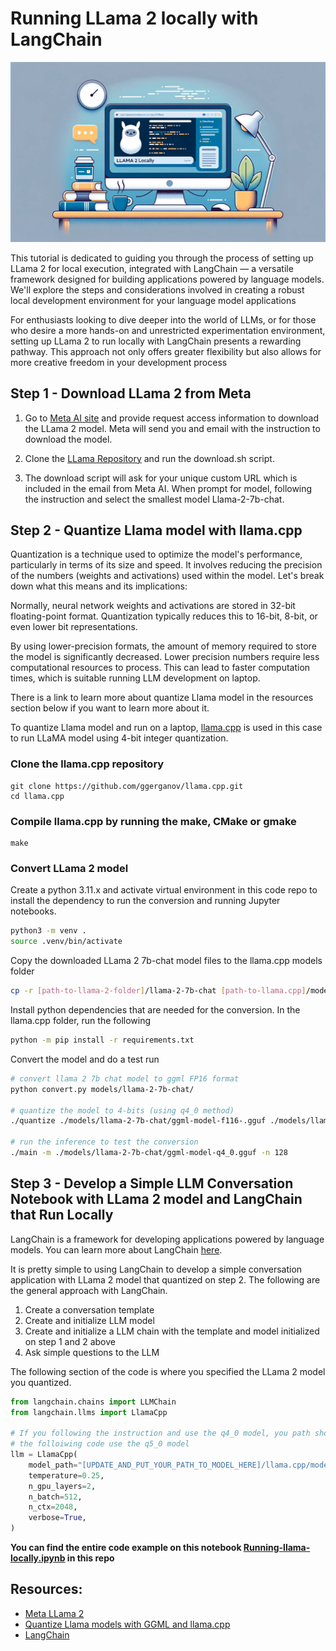 # Running LLama 2 locally with LangChain

![Image of LLM code run locally](../images/step-1-main.png)

This tutorial is dedicated to guiding you through the process of setting up LLama 2 for local execution, integrated with LangChain — a versatile framework designed for building applications powered by language models. We'll explore the steps and considerations involved in creating a robust local development environment for your language model applications

For enthusiasts looking to dive deeper into the world of LLMs, or for those who desire a more hands-on and unrestricted experimentation environment, setting up LLama 2 to run locally with LangChain presents a rewarding pathway. This approach not only offers greater flexibility but also allows for more creative freedom in your development process

## Step 1 - Download LLama 2 from Meta
 1. Go to [Meta AI site](https://ai.meta.com/resources/models-and-libraries/llama-downloads/) and provide request access information to download the LLama 2 model. Meta will send you and email with the instruction to download the model.

 2. Clone the [LLama Repository](https://github.com/facebookresearch/llama) and run the download.sh script. 
 
 3. The download script will ask for your unique custom URL which is included in the email from Meta AI. When prompt for model, following the instruction and select the smallest model Llama-2-7b-chat.


## Step 2 - Quantize Llama model with llama.cpp

Quantization is a technique used to optimize the model's performance, particularly in terms of its size and speed. It involves reducing the precision of the numbers (weights and activations) used within the model. Let's break down what this means and its implications:

Normally, neural network weights and activations are stored in 32-bit floating-point format. Quantization typically reduces this to 16-bit, 8-bit, or even lower bit representations.

By using lower-precision formats, the amount of memory required to store the model is significantly decreased. Lower precision numbers require less computational resources to process. This can lead to faster computation times, which is suitable running LLM development on laptop.

There is a link to learn more about quantize Llama model in the resources section below if you want to learn more about it.

To quantize Llama model and run on a laptop, [llama.cpp](https://github.com/ggerganov/llama.cpp) is used in this case to run LLaMA model using 4-bit integer quantization. 

### Clone the llama.cpp repository
```
git clone https://github.com/ggerganov/llama.cpp.git
cd llama.cpp
```

### Compile llama.cpp by running the make, CMake or gmake
```
make
```

### Convert LLama 2 model
Create a python 3.11.x and activate virtual environment in this code repo to install the dependency to run the conversion and running Jupyter notebooks.
```bash
python3 -m venv .
source .venv/bin/activate
```

Copy the downloaded LLama 2 7b-chat model files to the llama.cpp models folder
```bash
cp -r [path-to-llama-2-folder]/llama-2-7b-chat [path-to-llama.cpp]/models
```

Install python dependencies that are needed for the conversion. In the llama.cpp folder, run the following
```bash
python -m pip install -r requirements.txt
```

Convert the model and do a test run
```bash
# convert llama 2 7b chat model to ggml FP16 format
python convert.py models/llama-2-7b-chat/

# quantize the model to 4-bits (using q4_0 method)
./quantize ./models/llama-2-7b-chat/ggml-model-f116-.gguf ./models/llama-2-7b-chat/ggml-model-q4_0.gguf q_0

# run the inference to test the conversion
./main -m ./models/llama-2-7b-chat/ggml-model-q4_0.gguf -n 128
```

## Step 3 - Develop a Simple LLM Conversation Notebook with LLama 2 model and LangChain that Run Locally
LangChain is a framework for developing applications powered by language models. You can learn more about LangChain [here](https://python.langchain.com/docs/get_started/introduction).

It is pretty simple to using LangChain to develop a simple conversation application with LLama 2 model that quantized on step 2. The following are the general approach with LangChain.

1. Create a conversation template
2. Create and initialize LLM model
3. Create and initialize a LLM chain with the template and model initialized on step 1 and 2 above
4. Ask simple questions to the LLM

The following section of the code is where you specified the LLama 2 model you quantized.
```python
from langchain.chains import LLMChain
from langchain.llms import LlamaCpp

# If you following the instruction and use the q4_0 model, you path should be: [UPDATE_AND_PUT_YOUR_PATH_TO_MODEL_HERE]/llama.cpp/models/llama-2-7b-chat/ggml-model-q4_0.gguf
# the folloiwing code use the q5_0 model
llm = LlamaCpp(
    model_path="[UPDATE_AND_PUT_YOUR_PATH_TO_MODEL_HERE]/llama.cpp/models/llama-2-7b-chat/ggml-model-q5_0.gguf",
    temperature=0.25,
    n_gpu_layers=2,
    n_batch=512,
    n_ctx=2048,
    verbose=True,
)
```

**You can find the entire code example on this notebook [Running-llama-locally.ipynb](./Running-llama-locally.ipynb) in this repo**

## Resources:
  - [Meta LLama 2](https://ai.meta.com/llama/)
  - [Quantize Llama models with GGML and llama.cpp](https://towardsdatascience.com/quantize-llama-models-with-ggml-and-llama-cpp-3612dfbcc172)
  - [LangChain](https://python.langchain.com/docs/get_started/introduction)